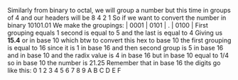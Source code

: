 Similarly from binary to octal, we will group a number but this time in groups of 4 and our headers will be 8 4 2 1
So if we want to convert the number in binary 10101.01
We make the groupings:
| 0001 | 0101 | . | 0100 |
First grouping equals 1 second is equal to 5 and the last is equal to 4 
Giving us **15.4** or in base 10 which btw to convert this hex to base 10 the first grouping is equal to 16 since it is 1 in base 16 and then second group is 5 in base 16 and in base 10 and the radix value is 4 in base 16 but in base 10 equal to 1/4 so in base 10 the number is 21.25
Remember that in base 16 the digits go like this:
0 1 2 3 4 5 6 7 8 9 A B C D E F

